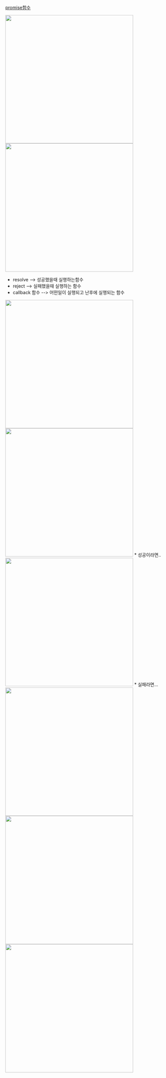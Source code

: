 [promise함수]("https://www.youtube.com/watch?v=3Ao3OroqQLQ&t=10s")

<img src="https://understanding963852.github.io/img/promise1.png" style="width:400px">

<img src="https://understanding963852.github.io/img/promise2.png" style="width:400px">

* resolve --> 성공했을때 실행하는함수
* reject --> 실패했을때 실행하는 함수
* callback 함수  --> 어떤일이 실행되고 난후에 실행되는 함수


<img src="https://understanding963852.github.io/img/promise3.png" style="width:400px">

<img src="https://understanding963852.github.io/img/promise4.png" style="width:400px">
* 성공이라면..

<img src="https://understanding963852.github.io/img/promise5.png" style="width:400px">
* 실패라면...


<img src="https://understanding963852.github.io/img/promise6.png" style="width:400px">

<img src="https://understanding963852.github.io/img/promise7.png" style="width:400px">

<img src="https://understanding963852.github.io/img/promise8.png" style="width:400px">
